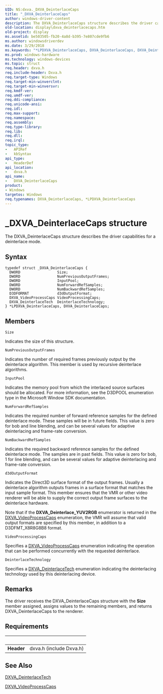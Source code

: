 ```yaml
---
UID: NS:dxva._DXVA_DeinterlaceCaps
title: "_DXVA_DeinterlaceCaps"
author: windows-driver-content
description: The DXVA_DeinterlaceCaps structure describes the driver capabilities for a deinterlace mode.
old-location: display\dxva_deinterlacecaps.htm
old-project: display
ms.assetid: be503505-fb20-4a8d-b395-7e807cde9fb6
ms.author: windowsdriverdev
ms.date: 3/29/2018
ms.keywords: "*LPDXVA_DeinterlaceCaps, DXVA_DeinterlaceCaps, DXVA_DeinterlaceCaps structure [Display Devices], LPDXVA_DeinterlaceCaps, LPDXVA_DeinterlaceCaps structure pointer [Display Devices], _DXVA_DeinterlaceCaps, display.dxva_deinterlacecaps, dxva/DXVA_DeinterlaceCaps, dxva/LPDXVA_DeinterlaceCaps, dxvaref_daa1a58d-aec2-4370-9baa-7a3b8cbcacf8.xml"
ms.prod: windows-hardware
ms.technology: windows-devices
ms.topic: struct
req.header: dxva.h
req.include-header: Dxva.h
req.target-type: Windows
req.target-min-winverclnt: 
req.target-min-winversvr: 
req.kmdf-ver: 
req.umdf-ver: 
req.ddi-compliance: 
req.unicode-ansi: 
req.idl: 
req.max-support: 
req.namespace: 
req.assembly: 
req.type-library: 
req.lib: 
req.dll: 
req.irql: 
topic_type:
-	APIRef
-	kbSyntax
api_type:
-	HeaderDef
api_location:
-	dxva.h
api_name:
-	DXVA_DeinterlaceCaps
product:
- Windows
targetos: Windows
req.typenames: DXVA_DeinterlaceCaps, *LPDXVA_DeinterlaceCaps
---
```


# _DXVA_DeinterlaceCaps structure
The DXVA_DeinterlaceCaps structure describes the driver capabilities for a deinterlace mode.

## Syntax
```
typedef struct _DXVA_DeinterlaceCaps {
  DWORD                 Size;
  DWORD                 NumPreviousOutputFrames;
  DWORD                 InputPool;
  DWORD                 NumForwardRefSamples;
  DWORD                 NumBackwardRefSamples;
  D3DFORMAT             d3dOutputFormat;
  DXVA_VideoProcessCaps VideoProcessingCaps;
  DXVA_DeinterlaceTech  DeinterlaceTechnology;
} *LPDXVA_DeinterlaceCaps, DXVA_DeinterlaceCaps;
```

## Members


`Size`

Indicates the size of this structure.

`NumPreviousOutputFrames`

Indicates the number of required frames previously output by the deinterlace algorithm. This member is used by recursive deinterlace algorithms.

`InputPool`

Indicates the memory pool from which the interlaced source surfaces should be allocated. For more information, see the D3DPOOL enumeration type in the Microsoft Window SDK documentation.

`NumForwardRefSamples`

Indicates the required number of forward reference samples for the defined deinterlace mode. These samples will be in future fields. This value is zero for bob and line blending, and can be several values for adaptive deinterlacing and frame-rate conversion.

`NumBackwardRefSamples`

Indicates the required backward reference samples for the defined deinterlace mode. The samples are in past fields. This value is zero for bob, 1 for line blending, and can be several values for adaptive deinterlacing and frame-rate conversion.

`d3dOutputFormat`

Indicates the Direct3D surface format of the output frames. Usually a deinterlace algorithm outputs frames in a surface format that matches the input sample format. This member ensures that the VMR or other video renderer will be able to supply the correct output frame surfaces to the deinterlace hardware.

Note that if the <b>DXVA_Deinterlace_YUV2RGB</b> enumerator is returned in the <a href="https://msdn.microsoft.com/library/windows/hardware/ff564076">DXVA_VideoProcessCaps</a> enumeration, the VMR will assume that valid output formats are specified by this member, in addition to a D3DFMT_X8R8G8B8 format.

`VideoProcessingCaps`

Specifies a <a href="https://msdn.microsoft.com/library/windows/hardware/ff564076">DXVA_VideoProcessCaps</a> enumeration indicating the operation that can be performed concurrently with the requested deinterlace.

`DeinterlaceTechnology`

Specifies a <a href="https://msdn.microsoft.com/library/windows/hardware/ff563960">DXVA_DeinterlaceTech</a> enumeration indicating the deinterlacing technology used by this deinterlacing device.

## Remarks
The driver receives the DXVA_DeinterlaceCaps structure with the <b>Size</b> member assigned, assigns values to the remaining members, and returns DXVA_DeinterlaceCaps to the renderer.

## Requirements
| &nbsp; | &nbsp; |
| ---- |:---- |
| **Header** | dxva.h (include Dxva.h) |

## See Also

<a href="https://msdn.microsoft.com/library/windows/hardware/ff563960">DXVA_DeinterlaceTech</a>



<a href="https://msdn.microsoft.com/library/windows/hardware/ff564076">DXVA_VideoProcessCaps</a>